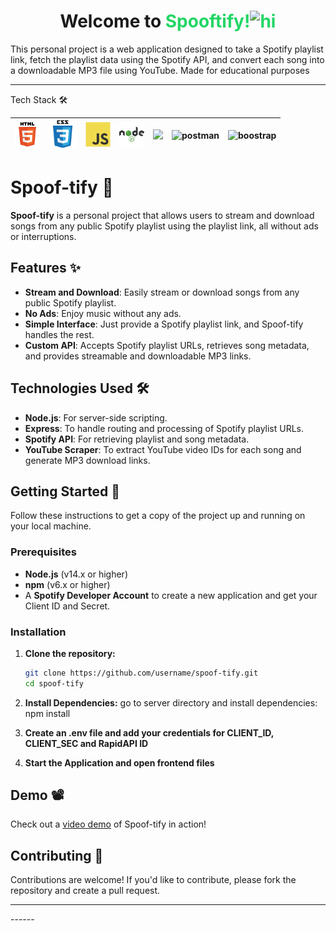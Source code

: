 <p align="center">
 <p/>
<h1 align="center"> Welcome to <span style="color : #23d665">Spooftify!<span><img src="https://user-images.githubusercontent.com/1303154/88677602-1635ba80-d120-11ea-84d8-d263ba5fc3c0.gif" width="28px" alt="hi"></h1>

This personal project is a web application designed to take a Spotify playlist link, fetch the playlist data using the Spotify API, and convert each song into a downloadable MP3 file using YouTube. Made for educational purposes
<hr>
Tech Stack 🛠 &nbsp;

|<img src="https://raw.githubusercontent.com/devicons/devicon/master/icons/html5/html5-original-wordmark.svg" alt="html5" width="40"> | <img src="https://raw.githubusercontent.com/devicons/devicon/master/icons/css3/css3-original-wordmark.svg" alt="css3" width="45" height="45"/> | <img src="https://raw.githubusercontent.com/devicons/devicon/master/icons/javascript/javascript-original.svg" width="40"> | <img src="https://raw.githubusercontent.com/devicons/devicon/master/icons/nodejs/nodejs-original-wordmark.svg" width="40"> | <img src="[https://raw.githubusercontent.com/devicons/devicon/master/icons/express/express-original-wordmark.svg](https://miro.medium.com/v2/resize:fit:875/1*i2fRBk3GsYLeUk_Rh7AzHw.png)" width="40"> | <img src="https://www.vectorlogo.zone/logos/getpostman/getpostman-icon.svg" alt="postman" width="40"> | <img src="https://www.vectorlogo.zone/logos/getbootstrap/getbootstrap-icon.svg" alt="boostrap" width="40"> |
|:-:|:-:|:-:|:-:|:-:|:-:|:-:|

# Spoof-tify 🎵

**Spoof-tify** is a personal project that allows users to stream and download songs from any public Spotify playlist using the playlist link, all without ads or interruptions.

## Features ✨

- **Stream and Download**: Easily stream or download songs from any public Spotify playlist.
- **No Ads**: Enjoy music without any ads.
- **Simple Interface**: Just provide a Spotify playlist link, and Spoof-tify handles the rest.
- **Custom API**: Accepts Spotify playlist URLs, retrieves song metadata, and provides streamable and downloadable MP3 links.

## Technologies Used 🛠️

- **Node.js**: For server-side scripting.
- **Express**: To handle routing and processing of Spotify playlist URLs.
- **Spotify API**: For retrieving playlist and song metadata.
- **YouTube Scraper**: To extract YouTube video IDs for each song and generate MP3 download links.

## Getting Started 🚀

Follow these instructions to get a copy of the project up and running on your local machine.

### Prerequisites

- **Node.js** (v14.x or higher)
- **npm** (v6.x or higher)
- A **Spotify Developer Account** to create a new application and get your Client ID and Secret.

### Installation
1. **Clone the repository:**

   ```bash
   git clone https://github.com/username/spoof-tify.git
   cd spoof-tify
2. **Install Dependencies:**
   go to server directory and install dependencies: npm install
3. **Create an .env file and add your credentials for CLIENT_ID, CLIENT_SEC and RapidAPI ID**
3. **Start the Application and open frontend files**

## Demo 📽️

Check out a [video demo](https://www.youtube.com/watch?v=pRoe5NhVIUQ) of Spoof-tify in action!

## Contributing 🤝

Contributions are welcome! If you'd like to contribute, please fork the repository and create a pull request.
<hr>
------
